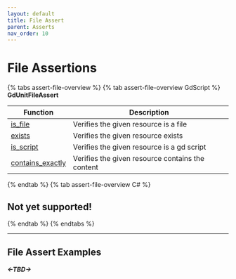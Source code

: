 ```yaml
---
layout: default
title: File Assert
parent: Asserts
nav_order: 10
---
```


# File Assertions

{% tabs assert-file-overview %}
{% tab assert-file-overview GdScript %}
**GdUnitFileAssert**<br>

|Function|Description|
|--- | --- |
|[is_file]() | Verifies the given resource is a file |
|[exists]() | Verifies the given resource exists |
|[is_script]() | Verifies the given resource is a gd script |
|[contains_exactly]() | Verifies the given resource contains the content |
{% endtab %}
{% tab assert-file-overview C# %}
## Not yet supported!
{% endtab %}
{% endtabs %}

---
## File Assert Examples


***<-TBD->***